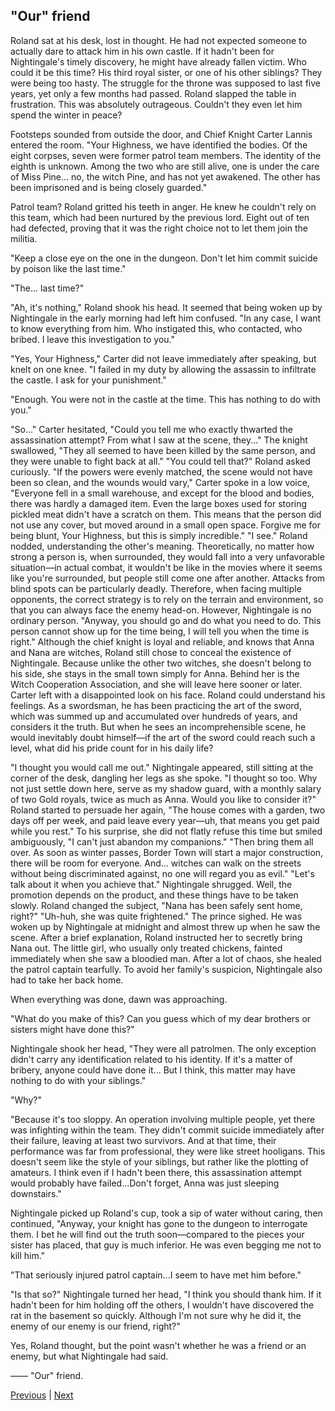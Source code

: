 ## "Our" friend
Roland sat at his desk, lost in thought. He had not expected someone to actually dare to attack him in his own castle. If it hadn't been for Nightingale's timely discovery, he might have already fallen victim. 
Who could it be this time? His third royal sister, or one of his other siblings? They were being too hasty. The struggle for the throne was supposed to last five years, yet only a few months had passed. Roland slapped the table in frustration. This was absolutely outrageous. Couldn't they even let him spend the winter in peace?

Footsteps sounded from outside the door, and Chief Knight Carter Lannis entered the room. "Your Highness, we have identified the bodies. Of the eight corpses, seven were former patrol team members. The identity of the eighth is unknown. Among the two who are still alive, one is under the care of Miss Pine... no, the witch Pine, and has not yet awakened. The other has been imprisoned and is being closely guarded."

Patrol team? Roland gritted his teeth in anger. He knew he couldn't rely on this team, which had been nurtured by the previous lord. Eight out of ten had defected, proving that it was the right choice not to let them join the militia.

"Keep a close eye on the one in the dungeon. Don't let him commit suicide by poison like the last time."

"The... last time?"

"Ah, it's nothing," Roland shook his head. It seemed that being woken up by Nightingale in the early morning had left him confused. "In any case, I want to know everything from him. Who instigated this, who contacted, who bribed. I leave this investigation to you."

"Yes, Your Highness," Carter did not leave immediately after speaking, but knelt on one knee. "I failed in my duty by allowing the assassin to infiltrate the castle. I ask for your punishment."

"Enough. You were not in the castle at the time. This has nothing to do with you."

"So..." Carter hesitated, "Could you tell me who exactly thwarted the assassination attempt? From what I saw at the scene, they..." The knight swallowed, "They all seemed to have been killed by the same person, and they were unable to fight back at all."
"You could tell that?" Roland asked curiously.
"If the powers were evenly matched, the scene would not have been so clean, and the wounds would vary," Carter spoke in a low voice, "Everyone fell in a small warehouse, and except for the blood and bodies, there was hardly a damaged item. Even the large boxes used for storing pickled meat didn't have a scratch on them. This means that the person did not use any cover, but moved around in a small open space. Forgive me for being blunt, Your Highness, but this is simply incredible."
"I see." Roland nodded, understanding the other's meaning. Theoretically, no matter how strong a person is, when surrounded, they would fall into a very unfavorable situation—in actual combat, it wouldn't be like in the movies where it seems like you're surrounded, but people still come one after another. Attacks from blind spots can be particularly deadly. Therefore, when facing multiple opponents, the correct strategy is to rely on the terrain and environment, so that you can always face the enemy head-on.
However, Nightingale is no ordinary person.
"Anyway, you should go and do what you need to do. This person cannot show up for the time being, I will tell you when the time is right."
Although the chief knight is loyal and reliable, and knows that Anna and Nana are witches, Roland still chose to conceal the existence of Nightingale. Because unlike the other two witches, she doesn't belong to his side, she stays in the small town simply for Anna. Behind her is the Witch Cooperation Association, and she will leave here sooner or later.
Carter left with a disappointed look on his face.
Roland could understand his feelings. As a swordsman, he has been practicing the art of the sword, which was summed up and accumulated over hundreds of years, and considers it the truth. But when he sees an incomprehensible scene, he would inevitably doubt himself—if the art of the sword could reach such a level, what did his pride count for in his daily life?

"I thought you would call me out." Nightingale appeared, still sitting at the corner of the desk, dangling her legs as she spoke.
"I thought so too. Why not just settle down here, serve as my shadow guard, with a monthly salary of two Gold royals, twice as much as Anna. Would you like to consider it?" Roland started to persuade her again, "The house comes with a garden, two days off per week, and paid leave every year—uh, that means you get paid while you rest."
To his surprise, she did not flatly refuse this time but smiled ambiguously, "I can't just abandon my companions."
"Then bring them all over. As soon as winter passes, Border Town will start a major construction, there will be room for everyone. And... witches can walk on the streets without being discriminated against, no one will regard you as evil."
"Let's talk about it when you achieve that." Nightingale shrugged.
Well, the promotion depends on the product, and these things have to be taken slowly. Roland changed the subject, "Nana has been safely sent home, right?"
"Uh-huh, she was quite frightened."
The prince sighed. He was woken up by Nightingale at midnight and almost threw up when he saw the scene. After a brief explanation, Roland instructed her to secretly bring Nana out. The little girl, who usually only treated chickens, fainted immediately when she saw a bloodied man. After a lot of chaos, she healed the patrol captain tearfully.
To avoid her family's suspicion, Nightingale also had to take her back home.

When everything was done, dawn was approaching.

"What do you make of this? Can you guess which of my dear brothers or sisters might have done this?" 

Nightingale shook her head, "They were all patrolmen. The only exception didn't carry any identification related to his identity. If it's a matter of bribery, anyone could have done it... But I think, this matter may have nothing to do with your siblings."

"Why?"

"Because it's too sloppy. An operation involving multiple people, yet there was infighting within the team. They didn't commit suicide immediately after their failure, leaving at least two survivors. And at that time, their performance was far from professional, they were like street hooligans. This doesn't seem like the style of your siblings, but rather like the plotting of amateurs. I think even if I hadn't been there, this assassination attempt would probably have failed...Don't forget, Anna was just sleeping downstairs."

Nightingale picked up Roland's cup, took a sip of water without caring, then continued, "Anyway, your knight has gone to the dungeon to interrogate them. I bet he will find out the truth soon—compared to the pieces your sister has placed, that guy is much inferior. He was even begging me not to kill him."

"That seriously injured patrol captain...I seem to have met him before."

"Is that so?" Nightingale turned her head, "I think you should thank him. If it hadn't been for him holding off the others, I wouldn't have discovered the rat in the basement so quickly. Although I'm not sure why he did it, the enemy of our enemy is our friend, right?"

Yes, Roland thought, but the point wasn't whether he was a friend or an enemy, but what Nightingale had said.

—— "Our" friend.



[Previous](CH0030.md) | [Next](CH0032.md)
